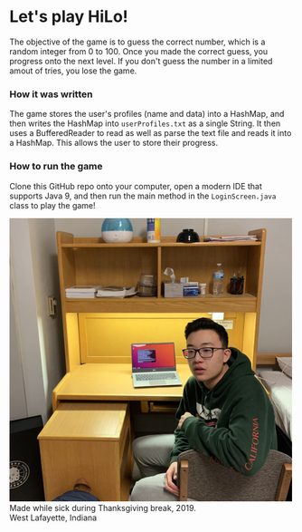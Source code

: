 # Let's play HiLo!
The objective of the game is to guess the correct number, which is a random integer from 0 to 100.
Once you made the correct guess, you progress onto the next level.
If you don't guess the number in a limited amout of tries, you lose the game.
### How it was written
The game stores the user's profiles (name and data) into a HashMap, and then writes the HashMap into `userProfiles.txt` as a single String. It then uses a BufferedReader to read as well as parse the text file and reads it into a HashMap. This allows the user to store their progress.
### How to run the game
Clone this GitHub repo onto your computer, open a modern IDE that supports Java 9, and then run the main method in the `LoginScreen.java` class to play the game!  

![Thanksgiving](/Pictures/ThanksgivingTiny.jpg)  
Made while sick during Thanksgiving break, 2019.  
West Lafayette, Indiana
